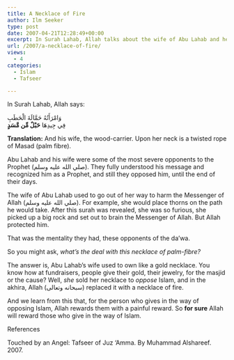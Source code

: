```yaml
---
title: A Necklace of Fire
author: Ilm Seeker
type: post
date: 2007-04-21T12:28:49+00:00
excerpt: In Surah Lahab, Allah talks about the wife of Abu Lahab and her necklace--a necklace of fire like the necklace she sold to oppose the Prophet.
url: /2007/a-necklace-of-fire/
views:
  - 4
categories:
  - Islam
  - Tafseer

---
```

In Surah Lahab, Allah says:

<div class="quran">
  وَامْرَأَتُهُ حَمَّالَةَ الْحَطَبِ<br /> فِي جِيدِهَا <strong>حَبْلٌ مِّن مَّسَدٍ</strong>
</div>

**Translation:** And his wife, the wood-carrier. Upon her neck is a twisted rope of Masad (palm fibre).

Abu Lahab and his wife were some of the most severe opponents to the Prophet (صلي الله عليه وسلم). They fully understood his message and recognized him as a Prophet, and still they opposed him, until the end of their days.

The wife of Abu Lahab used to go out of her way to harm the Messenger of Allah (صلي الله عليه وسلم). For example, she would place thorns on the path he would take. After this surah was revealed, she was so furious, she picked up a big rock and set out to brain the Messenger of Allah. But Allah protected him.

That was the mentality they had, these opponents of the da&#8217;wa.

So you might ask, _what&#8217;s the deal with this necklace of palm-fibre?_

The answer is, Abu Lahab&#8217;s wife used to own like a gold necklace. You know how at fundraisers, people give their gold, their jewelry, for the masjid or the cause? Well, _she_ sold her necklace to _oppose_ Islam, and in the akhira, <span class="gem">Allah (سبحانه وتعالى) replaced it with a necklace of fire</span>. 

And we learn from this that, for the person who gives in the way of opposing Islam, Allah rewards them with a painful reward. So **for sure** Allah will reward those who give in the way of Islam.

<div id="referencesTitle">
  References
</div>

<p class="reference">
  Touched by an Angel: Tafseer of Juz &#8216;Amma. By Muhammad Alshareef. 2007.
</p>